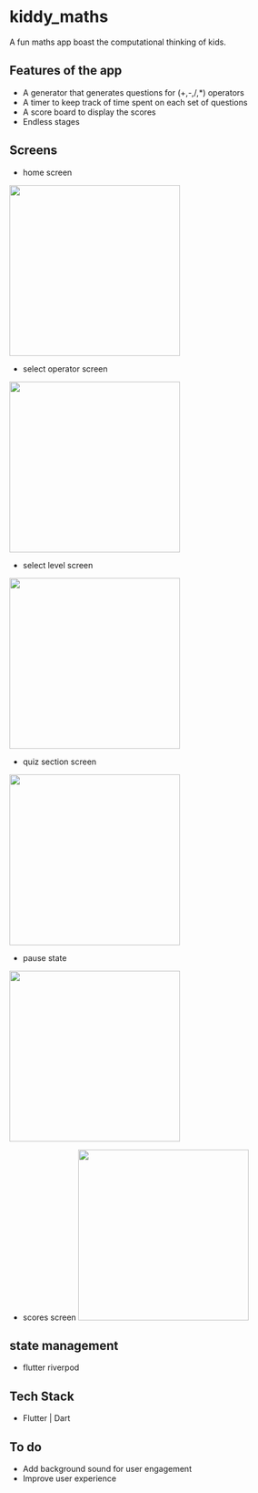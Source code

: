 # kiddy_maths

A fun maths app boast the computational thinking of kids.

## Features of the app

 - A generator that generates questions for (+,-,/,*) operators
 - A timer to keep track of time spent on each set of questions
 - A score board to display the scores
 - Endless stages 
 
 ## Screens 

 - home screen
  <img src="https://github.com/Uthman-lab/kiddy-maths/blob/main/assets/start_screen.png" width="300">

 - select operator screen
  <img src="https://github.com/Uthman-lab/kiddy-maths/blob/main/assets/operator_screen.png" width="300">

 - select level screen
  <img src="https://github.com/Uthman-lab/kiddy-maths/blob/main/assets/stages_screen.png" width="300">

 - quiz section screen
  <img src="https://github.com/Uthman-lab/kiddy-maths/blob/main/assets/question_screen.png" width="300">

 - pause state
  <img src="https://github.com/Uthman-lab/kiddy-maths/blob/main/assets/pause_screen.png" width="300">

 - scores screen
   <img src="https://github.com/Uthman-lab/kiddy-maths/blob/main/assets/score_screen.png" width="300">


## state management
 - flutter riverpod

## Tech Stack
 - Flutter | Dart


## To do
 - Add background sound for user engagement
 - Improve user experience
